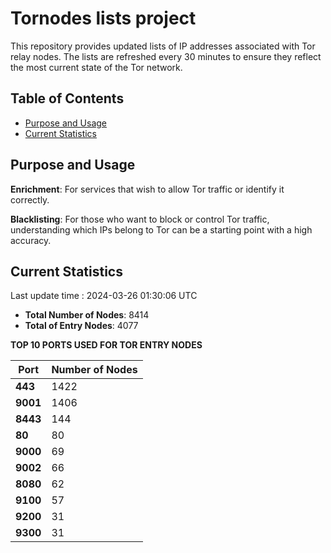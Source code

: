 # Tornodes lists project

This repository provides updated lists of IP addresses associated with Tor relay nodes. The lists are refreshed every 30 minutes to ensure they reflect the most current state of the Tor network.

## Table of Contents

- [Purpose and Usage](#purpose-and-usage)
- [Current Statistics](#current-statistics)


## Purpose and Usage

**Enrichment**: For services that wish to allow Tor traffic or identify it correctly.

**Blacklisting**: For those who want to block or control Tor traffic, understanding which IPs belong to Tor can be a starting point with a high accuracy.

## Current Statistics

Last update time : 2024-03-26 01:30:06 UTC

- **Total Number of Nodes**: 8414
- **Total of Entry Nodes**: 4077

**TOP 10 PORTS USED FOR TOR ENTRY NODES**

| **Port** | **Number of Nodes** |
|------|-----------------|
| **443**   | 1422  |
| **9001**   | 1406  |
| **8443**   | 144  |
| **80**   | 80  |
| **9000**   | 69  |
| **9002**   | 66  |
| **8080**   | 62  |
| **9100**   | 57  |
| **9200**   | 31  |
| **9300**   | 31  |

